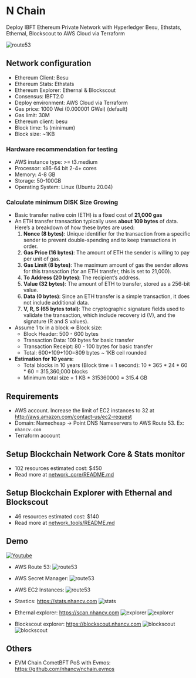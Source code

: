 # N Chain

Deploy IBFT Ethereum Private Network with Hyperledger Besu, Ethstats, Ethernal, Blockscout to AWS Cloud via Terraform

![route53](./arch/aws_arch.png)

## Network configuration
- Ethereum Client: Besu
- Ethereum Stats: Ethstats
- Ethereum Explorer: Ethernal & Blockscout
- Consensus: IBFT2.0
- Deploy environment: AWS Cloud via Terraform
- Gas price: 1000 Wei (0.000001 GWei) (default)
- Gas limit: 30M
- Ethereum client: besu
- Block time: 1s (minimum)
- Block size: ~1KB

### Hardware recommendation for testing
- AWS instance type: >= t3.medium
- Processor: x86-64 bit 2-4+ cores
- Memory: 4-8 GB
- Storage:  50-100GB
- Operating System: Linux (Ubuntu 20.04)

### Calculate minimum DISK Size Growing
- Basic transfer native coin (ETH) is a fixed cost of **21,000 gas**
- An ETH transfer transaction typically uses **about 109 bytes** of data. Here’s a breakdown of how these bytes are used:
  1. **Nonce (8 bytes)**: Unique identifier for the transaction from a specific sender to prevent double-spending and to keep transactions in order.
  2. **Gas Price (16 bytes)**: The amount of ETH the sender is willing to pay per unit of gas.
  3. **Gas Limit (8 bytes)**: The maximum amount of gas the sender allows for this transaction (for an ETH transfer, this is set to 21,000).
  4. **To Address (20 bytes)**: The recipient’s address.
  5. **Value (32 bytes)**: The amount of ETH to transfer, stored as a 256-bit value.
  6. **Data (0 bytes)**: Since an ETH transfer is a simple transaction, it does not include additional data.
  7. **V, R, S (65 bytes total)**: The cryptographic signature fields used to validate the transaction, which include recovery id (V), and the signature (R and S values).
- Assume 1 tx in a block ⇒ Block size:
  - Block Header: 500 - 600 bytes
  - Transaction Data: 109 bytes for basic transfer
  - Transaction Receipt: 80 - 100 bytes for basic transfer
  - Total: 600+109+100=809 bytes ~ 1KB ceil rounded
- **Estimation for 10 years:**
  - Total blocks in 10 years (Block time = 1 second): 10 * 365 * 24 * 60 * 60 = 315,360,000 blocks
  - Minimum total size = 1 KB * 315360000 = 315.4 GB

## Requirements

- AWS account. Increase the limit of EC2 instances to 32 at http://aws.amazon.com/contact-us/ec2-request
- Domain: Namecheap -> Point DNS Nameservers to AWS Route 53. Ex: `nhancv.com`
- Terraform account

## Setup Blockchain Network Core & Stats monitor

- 102 resources estimated cost: $450
- Read more at [network_core/README.md](./network_core/README.md)

## Setup Blockchain Explorer with Ethernal and Blockscout

- 46 resources estimated cost: $140
- Read more at [network_tools/README.md](./network_tools/README.md)

## Demo

[![Youtube](https://img.youtube.com/vi/adxGUVbPabU/0.jpg)](https://www.youtube.com/watch?v=adxGUVbPabU)

- AWS Route 53:
  ![route53](./arch/demo/aws_route53.png)

- AWS Secret Manager:
  ![route53](./arch/demo/aws_secret.png)

- AWS EC2 Instances:
  ![route53](./arch/demo/aws_instances.png)

- Stastics: https://stats.nhancv.com
  ![stats](./arch/demo/stats.png)

- Ethernal explorer: https://scan.nhancv.com
  ![explorer](./arch/demo/scan_overview.png)
  ![explorer](./arch/demo/scan_tx.png)

- Blockscout explorer: https://blockscout.nhancv.com
  ![blockscout](./arch/demo/blockscout.png)
  ![blockscout](./arch/demo/blockscout_stats.png)


## Others

- EVM Chain CometBFT PoS with Evmos: https://github.com/nhancv/nchain.evmos